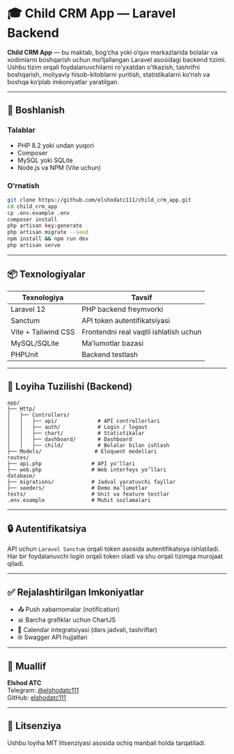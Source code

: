# 🎓 Child CRM App — Laravel Backend

**Child CRM App** — bu maktab, bog‘cha yoki o‘quv markazlarida bolalar va xodimlarni boshqarish uchun mo‘ljallangan Laravel asosidagi backend tizimi. Ushbu tizim orqali foydalanuvchilarni ro'yxatdan o'tkazish, tashrifni boshqarish, moliyaviy hisob-kitoblarni yuritish, statistikalarni ko‘rish va boshqa ko‘plab imkoniyatlar yaratilgan.

---

## 🚀 Boshlanish

### Talablar
- PHP 8.2 yoki undan yuqori
- Composer
- MySQL yoki SQLite
- Node.js va NPM (Vite uchun)

### O‘rnatish

```bash
git clone https://github.com/elshodatc111/child_crm_app.git
cd child_crm_app
cp .env.example .env
composer install
php artisan key:generate
php artisan migrate --seed
npm install && npm run dev
php artisan serve
```

---

## 📦 Texnologiyalar

| Texnologiya         | Tavsif                                      |
|---------------------|----------------------------------------------|
| Laravel 12          | PHP backend freymvorki                       |
| Sanctum             | API token autentifikatsiyasi                 |
| Vite + Tailwind CSS | Frontendni real vaqtli ishlatish uchun      |
| MySQL/SQLite        | Ma’lumotlar bazasi                          |
| PHPUnit             | Backend testlash                             |

---

## 📁 Loyiha Tuzilishi (Backend)

```
app/
├── Http/
│   ├── Controllers/
│   │   ├── api/             # API controllerlari
│   │   ├── auth/            # Login / logout
│   │   ├── chart/           # Statistikalar
│   │   ├── dashboard/       # Dashboard
│   │   ├── child/           # Bolalar bilan ishlash
├── Models/                 # Eloquent modellari
routes/
├── api.php                # API yo‘llari
├── web.php                # Web interfeys yo‘llari
database/
├── migrations/            # Jadval yaratuvchi fayllar
├── seeders/               # Demo ma’lumotlar
tests/                     # Unit va feature testlar
.env.example               # Muhit sozlamalari
```

---

## 🔒 Autentifikatsiya

API uchun `Laravel Sanctum` orqali token asosida autentifikatsiya ishlatiladi. Har bir foydalanuvchi login orqali token oladi va shu orqali tizimga murojaat qiladi.

---

## ✅ Rejalashtirilgan Imkoniyatlar

- 📤 Push xabarnomalar (notification)
- 📊 Barcha grafiklar uchun ChartJS
- 📅 Calendar integratsiyasi (dars jadvali, tashriflar)
- 🌐 Swagger API hujjatlari

---

## 👤 Muallif

**Elshod ATC**  
Telegram: [@elshodatc111](https://t.me/elshodatc111)  
GitHub: [elshodatc111](https://github.com/elshodatc111)

---

## 📄 Litsenziya

Ushbu loyiha MIT litsenziyasi asosida ochiq manbali holda tarqatiladi.
